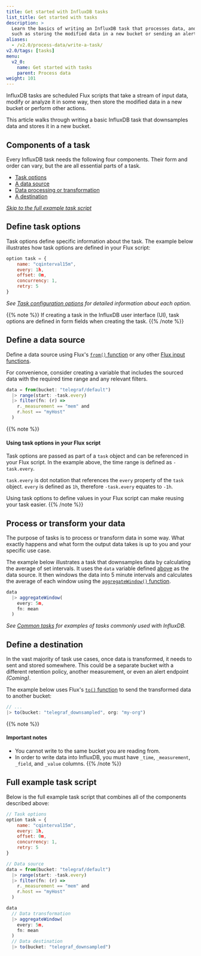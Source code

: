 ```yaml
---
title: Get started with InfluxDB tasks
list_title: Get started with tasks
description: >
  Learn the basics of writing an InfluxDB task that processes data, and then performs an action,
  such as storing the modified data in a new bucket or sending an alert.
aliases:
  - /v2.0/process-data/write-a-task/
v2.0/tags: [tasks]
menu:
  v2_0:
    name: Get started with tasks
    parent: Process data
weight: 101
---
```


InfluxDB tasks are scheduled Flux scripts that take a stream of input data, modify or analyze
it in some way, then store the modified data in a new bucket or perform other actions.

This article walks through writing a basic InfluxDB task that downsamples
data and stores it in a new bucket.

## Components of a task
Every InfluxDB task needs the following four components.
Their form and order can vary, but the are all essential parts of a task.

- [Task options](#define-task-options)
- [A data source](#define-a-data-source)
- [Data processing or transformation](#process-or-transform-your-data)
- [A destination](#define-a-destination)

_[Skip to the full example task script](#full-example-task-script)_

## Define task options
Task options define specific information about the task.
The example below illustrates how task options are defined in your Flux script:

```js
option task = {
    name: "cqinterval15m",
    every: 1h,
    offset: 0m,
    concurrency: 1,
    retry: 5
}
```

_See [Task configuration options](/v2.0/process-data/task-options) for detailed information
about each option._

{{% note %}}
If creating a task in the InfluxDB user interface (UI), task options are defined
in form fields when creating the task.
{{% /note %}}

## Define a data source
Define a data source using Flux's [`from()` function](/v2.0/reference/flux/stdlib/built-in/inputs/from/)
or any other [Flux input functions](/v2.0/reference/flux/stdlib/built-in/inputs/).

For convenience, consider creating a variable that includes the sourced data with
the required time range and any relevant filters.

```js
data = from(bucket: "telegraf/default")
  |> range(start: -task.every)
  |> filter(fn: (r) =>
    r._measurement == "mem" and
    r.host == "myHost"
  )
```

{{% note %}}
#### Using task options in your Flux script
Task options are passed as part of a `task` object and can be referenced in your Flux script.
In the example above, the time range is defined as `-task.every`.

`task.every` is dot notation that references the `every` property of the `task` object.
`every` is defined as `1h`, therefore `-task.every` equates to `-1h`.

Using task options to define values in your Flux script can make reusing your task easier.
{{% /note %}}

## Process or transform your data
The purpose of tasks is to process or transform data in some way.
What exactly happens and what form the output data takes is up to you and your
specific use case.

The example below illustrates a task that downsamples data by calculating the average of set intervals.
It uses the `data` variable defined [above](#define-a-data-source) as the data source.
It then windows the data into 5 minute intervals and calculates the average of each
window using the [`aggregateWindow()` function](/v2.0/reference/flux/stdlib/built-in/transformations/aggregates/aggregatewindow/).

```js
data
  |> aggregateWindow(
    every: 5m,
    fn: mean
  )
```

_See [Common tasks](/v2.0/process-data/common-tasks) for examples of tasks commonly used with InfluxDB._

## Define a destination
In the vast majority of task use cases, once data is transformed, it needs to sent and stored somewhere.
This could be a separate bucket with a different retention policy, another measurement, or even an alert endpoint _(Coming)_.

The example below uses Flux's [`to()` function](/v2.0/reference/flux/stdlib/built-in/outputs/to)
to send the transformed data to another bucket:

```js
// ...
|> to(bucket: "telegraf_downsampled", org: "my-org")
```

{{% note %}}
#### Important notes
- You cannot write to the same bucket you are reading from.
- In order to write data into InfluxDB, you must have `_time`, `_measurement`,
  `_field`, and `_value` columns.
{{% /note %}}

## Full example task script
Below is the full example task script that combines all of the components described above:


```js
// Task options
option task = {
    name: "cqinterval15m",
    every: 1h,
    offset: 0m,
    concurrency: 1,
    retry: 5
}

// Data source
data = from(bucket: "telegraf/default")
  |> range(start: -task.every)
  |> filter(fn: (r) =>
    r._measurement == "mem" and
    r.host == "myHost"
  )

data
  // Data transformation
  |> aggregateWindow(
    every: 5m,
    fn: mean
  )
  // Data destination
  |> to(bucket: "telegraf_downsampled")

```
